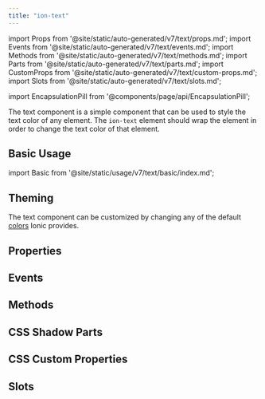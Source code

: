 ```yaml
---
title: "ion-text"
---
```

import Props from '@site/static/auto-generated/v7/text/props.md';
import Events from '@site/static/auto-generated/v7/text/events.md';
import Methods from '@site/static/auto-generated/v7/text/methods.md';
import Parts from '@site/static/auto-generated/v7/text/parts.md';
import CustomProps from '@site/static/auto-generated/v7/text/custom-props.md';
import Slots from '@site/static/auto-generated/v7/text/slots.md';

<head>
  <title>ion-text: Ionic App Component to Style or Change Text Color</title>
  <meta name="description" content="ion-text is a simple app component that can be used to style the text color of any element. Learn how ion-text wraps elements in order to change the text color." />
</head>

import EncapsulationPill from '@components/page/api/EncapsulationPill';

<EncapsulationPill type="shadow" />

The text component is a simple component that can be used to style the text color of any element. The `ion-text` element should wrap the element in order to change the text color of that element.

## Basic Usage

import Basic from '@site/static/usage/v7/text/basic/index.md';

<Basic />


## Theming

The text component can be customized by changing any of the default [colors](../../docs/theming/colors) Ionic provides.

## Properties
<Props />

## Events
<Events />

## Methods
<Methods />

## CSS Shadow Parts
<Parts />

## CSS Custom Properties
<CustomProps />

## Slots
<Slots />
